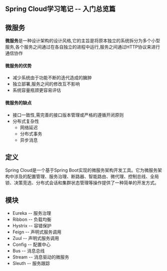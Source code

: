 ## Spring Cloud学习笔记 -- 入门总览篇

## 微服务

**微服务**是一种设计架构的设计风格,它的主旨是将原本独立的系统拆分为多个小型服务,各个服务之间通过在各自独立的进程中运行,服务之间通过HTTP协议来进行通信协作

#### 微服务的优势

- 减少系统由于功能不断的迭代造成的臃肿
- 独立部署,服务之间的修改互不影响
- 系统容量瓶颈更容易评估

#### 微服务的缺点

- 接口一致性,需完善的接口版本管理或严格的遵循开闭原则
- 分布式复杂性
  - 网络延迟
  - 分布式事务
  - 异步消息

## 定义

Spring Cloud是一个基于Spring Boot实现的微服务架构开发工具。它为微服务架构中涉及的配置管理、服务治理、断路器、智能路由、微代理、控制总线、全局锁、决策竞选、分布式会话和集群状态管理等操作提供了一种简单的开发方式。

## 模块

- Eureka -- 服务治理
- Ribbon -- 负载均衡
- Hystrix -- 容错保护
- Feign -- 声明式服务调用
- Zuul -- 声明式服务调用
- Config -- 配置中心
- Bus -- 消息总线
- Stream -- 消息驱动的微服务
- Sleuth -- 服务跟踪


